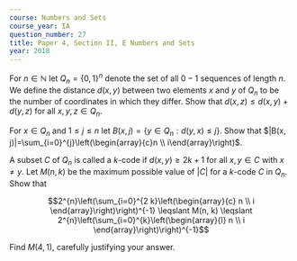 ```yaml
---
course: Numbers and Sets
course_year: IA
question_number: 27
title: Paper 4, Section II, E Numbers and Sets
year: 2018
---
```




For $n \in \mathbb{N}$ let $Q_{n}=\{0,1\}^{n}$ denote the set of all $0-1$ sequences of length $n$. We define the distance $d(x, y)$ between two elements $x$ and $y$ of $Q_{n}$ to be the number of coordinates in which they differ. Show that $d(x, z) \leqslant d(x, y)+d(y, z)$ for all $x, y, z \in Q_{n}$.

For $x \in Q_{n}$ and $1 \leqslant j \leqslant n$ let $B(x, j)=\left\{y \in Q_{n}: d(y, x) \leqslant j\right\}$. Show that $|B(x, j)|=\sum_{i=0}^{j}\left(\begin{array}{c}n \\ i\end{array}\right)$.

A subset $C$ of $Q_{n}$ is called a $k$-code if $d(x, y) \geqslant 2 k+1$ for all $x, y \in C$ with $x \neq y$. Let $M(n, k)$ be the maximum possible value of $|C|$ for a $k$-code $C$ in $Q_{n}$. Show that

$$2^{n}\left(\sum_{i=0}^{2 k}\left(\begin{array}{c}
n \\
i
\end{array}\right)\right)^{-1} \leqslant M(n, k) \leqslant 2^{n}\left(\sum_{i=0}^{k}\left(\begin{array}{l}
n \\
i
\end{array}\right)\right)^{-1}$$

Find $M(4,1)$, carefully justifying your answer.